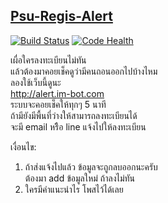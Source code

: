 [Psu-Regis-Alert](http://alert.im-bot.com)
------------
[![Build Status](https://drone.io/github.com/ibotdotout/psu-regis-alert/status.png)](https://drone.io/github.com/ibotdotout/psu-regis-alert/latest)
[![Code Health](https://landscape.io/github/ibotdotout/psu-regis-alert/master/landscape.png)](https://landscape.io/github/ibotdotout/psu-regis-alert/master)

เผื่อใครลงทะเบียนไม่ทัน   
แล้วต้องมาคอยเช็คดูว่ามีคนถอนออกไปบ้างไหม  
ลองใช้เว็บนี้ดูนะ  
http://alert.im-bot.com  
ระบบจะคอยเช็คให้ทุกๆ 5 นาที  
ถ้ามียังมีพื้นที่ว่างให้สามารถลงทะเบียนได้  
จะมี email หรืิอ line แจ้งไปให้ลงทะเบียน  

เงื่อนไข:  
1. ถ้าส่งแจ้งไปแล้ว ข้อมูลจะถูกลบออกนะครับ  
ต้องมา add ข้อมูลใหม่ ถ้าลงไม่ทัน  
2. ใครมีคำแนะนำไร โพสไว้ได้เลย  

